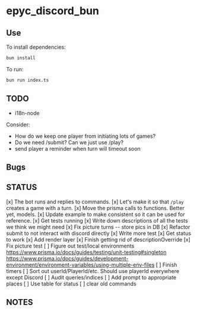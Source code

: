 # epyc_discord_bun

## Use

To install dependencies:

```bash
bun install
```

To run:

```bash
bun run index.ts
```

## TODO

* i18n-node

Consider:

* How do we keep one player from initiating lots of games?
* Do we need /submit? Can we just use /play?
* send player a reminder when turn will timeout soon

## Bugs

## STATUS

[x] The bot runs and replies to commands.
[x] Let's make it so that `/play` creates a game with a turn.
[x] Move the prisma calls to functions. Better yet, models.
[x] Update example to make consistent so it can be used for reference.
[x] Get tests running
[x] Write down descriptions of all the tests we think we might need
[x] Fix picture turns -- store pics in DB
[x] Refactor submit to not interact with discord directly
[x] Write more test
[x] Get status to work
[x] Add render layer
[x] Finish getting rid of descriptionOverride
[x] Fix picture test
[ ] Figure out test/local environments
https://www.prisma.io/docs/guides/testing/unit-testing#singleton
https://www.prisma.io/docs/guides/development-environment/environment-variables/using-multiple-env-files
[ ] Finish timers
[ ] Sort out userId/PlayerId/etc. Should use playerId everywhere except Discord
[ ] Audit queries/indices
[ ] Add prompt to appropriate places
[ ] Use table for status
[ ] clear old commands
 

## NOTES


